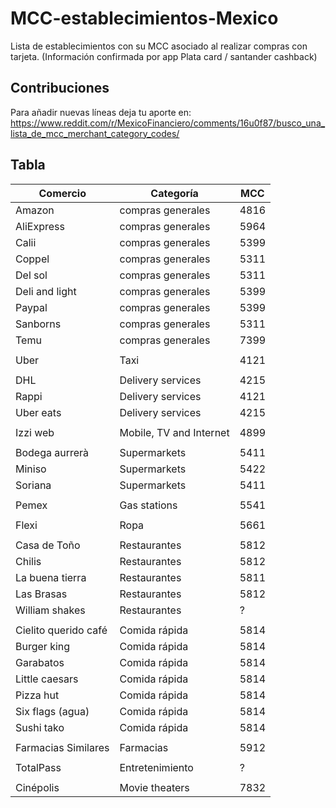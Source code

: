 # MCC-establecimientos-Mexico
Lista de establecimientos con su MCC asociado al realizar compras con tarjeta.
(Información confirmada por app Plata card / santander cashback)

## Contribuciones
Para añadir nuevas líneas deja tu aporte en:
https://www.reddit.com/r/MexicoFinanciero/comments/16u0f87/busco_una_lista_de_mcc_merchant_category_codes/

## Tabla
Comercio | Categoría | MCC
-------- | --------- | ---
Amazon | compras generales | 4816
AliExpress | compras generales | 5964
Calii | compras generales | 5399
Coppel | compras generales | 5311
Del sol | compras generales | 5311
Deli and light | compras generales | 5399
Paypal | compras generales | 5399
Sanborns | compras generales | 5311
Temu | compras generales | 7399
||
Uber | Taxi | 4121
||
DHL | Delivery services | 4215
Rappi | Delivery services | 4121
Uber eats | Delivery services | 4215
||
Izzi web | Mobile, TV and Internet | 4899
||
Bodega aurrerà | Supermarkets | 5411
Miniso | Supermarkets | 5422
Soriana | Supermarkets | 5411
||
Pemex | Gas stations | 5541
||
Flexi | Ropa | 5661
||
Casa de Toño | Restaurantes | 5812
Chilis | Restaurantes | 5812
La buena tierra | Restaurantes | 5811
Las Brasas | Restaurantes | 5812
William shakes | Restaurantes | ?
||
Cielito querido café | Comida rápida | 5814
Burger king | Comida rápida | 5814
Garabatos | Comida rápida | 5814
Little caesars | Comida rápida | 5814
Pizza hut | Comida rápida | 5814
Six flags (agua) | Comida rápida | 5814
Sushi tako | Comida rápida | 5814
||
Farmacias Similares | Farmacias | 5912
||
TotalPass | Entretenimiento | ?
||
Cinépolis | Movie theaters | 7832

